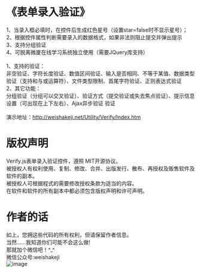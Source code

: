 
# 《表单录入验证》
1、当录入框必填时，在控件后生成红色星号（设置star=false时不显示星号）；<br/>
2、根据控件属性判断需要录入的数据格式，如果非法则阻止提交并弹出提示<br/>
3、支持分组验证<br/>
4、可脱离微厦在线学习系统独立使用（需要JQuery库支持）<br/>
<br/>
1、支持的验证：<br/>
非空验证、字符长度验证、数值区间验证、输入是否相同、不等于某值、数据类型验证（支持和与或运算符）、文件类型限制、首尾字符验证、正则表达式验证 
<br/>2、其它功能：<br/>
分组验证（分组可以交叉验证）、验证方式（提交验证或失去焦点验证）、提示信息设置（可出现在上下左右）、Ajax异步验证 验证
<br/><br/>
演示地址：http://weishakeji.net/Utility/Verify/Index.htm
 
# 版权声明
Verify.js表单录入验证控件，遵照 MIT开源协议。<br/>
被授权人有权利使用、复制、修改、合并、出版发行、散布、再授权及贩售软件及软件的副本。<br/>
被授权人可根据程式的需要修改授权条款为适当的内容。<br/>
在软件和软件的所有副本中都必须包含版权声明和许可声明。<br/>

# 作者的话
如上，您拥这些代码的所有权利，但请保留作者信息。<br/>
当然......我知道你们可能不会这么做!<br/>
那就加个微信吧！^_^<br/>
微信公众号:weishakeji<br/>
![image](https://github.com/weishakeji/Verify_Js/blob/master/Images/qr.png)

